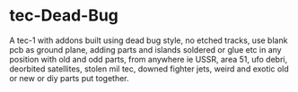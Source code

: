 # tec-Dead-Bug
A tec-1 with addons built using dead bug style, no etched tracks, use blank pcb as ground plane, adding parts and islands soldered or glue etc in any position with old and odd parts, from anywhere ie USSR, area 51, ufo debri, deorbited satellites, stolen mil tec, downed fighter jets, weird and exotic old or new or diy parts put together. 


